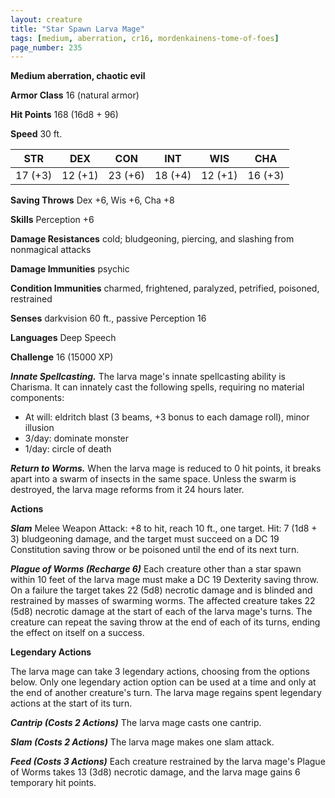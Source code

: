 ```yaml
---
layout: creature
title: "Star Spawn Larva Mage"
tags: [medium, aberration, cr16, mordenkainens-tome-of-foes]
page_number: 235
---
```


**Medium aberration, chaotic evil**

**Armor Class** 16 (natural armor)

**Hit Points** 168  (16d8 + 96)

**Speed** 30 ft.

|   STR   |   DEX   |   CON   |   INT   |   WIS   |   CHA   |
|:-------:|:-------:|:-------:|:-------:|:-------:|:-------:|
| 17 (+3) | 12 (+1) | 23 (+6) | 18 (+4) | 12 (+1) | 16 (+3) |

**Saving Throws** Dex +6, Wis +6, Cha +8

**Skills** Perception +6

**Damage Resistances** cold; bludgeoning, piercing, and slashing from nonmagical attacks

**Damage Immunities** psychic

**Condition Immunities** charmed, frightened, paralyzed, petrified, poisoned, restrained

**Senses** darkvision 60 ft., passive Perception 16

**Languages** Deep Speech

**Challenge** 16 (15000 XP)

***Innate Spellcasting.*** The larva mage's innate spellcasting ability is Charisma. It can innately cast the following spells, requiring no material components:
* At will: eldritch blast (3 beams, +3 bonus to each damage roll), minor illusion
* 3/day: dominate monster
* 1/day: circle of death


***Return to Worms.*** When the larva mage is reduced to 0 hit points, it breaks apart into a swarm of insects in the same space. Unless the swarm is destroyed, the larva mage reforms from it 24 hours later.

**Actions**

***Slam*** Melee Weapon Attack: +8 to hit, reach 10 ft., one target. Hit: 7 (1d8 + 3) bludgeoning damage, and the target must succeed on a DC 19 Constitution saving throw or be poisoned until the end of its next turn.

***Plague of Worms (Recharge 6)*** Each creature other than a star spawn within 10 feet of the larva mage must make a DC 19 Dexterity saving throw. On a failure the target takes 22 (5d8) necrotic damage and is blinded and restrained by masses of swarming worms. The affected creature takes 22 (5d8) necrotic damage at the start of each of the larva mage's turns. The creature can repeat the saving throw at the end of each of its turns, ending the effect on itself on a success.

**Legendary Actions**

The larva mage can take 3 legendary actions, choosing from the options below. Only one legendary action option can be used at a time and only at the end of another creature's turn. The larva mage regains spent legendary actions at the start of its turn.

***Cantrip (Costs 2 Actions)*** The larva mage casts one cantrip.

***Slam (Costs 2 Actions)*** The larva mage makes one slam attack.

***Feed (Costs 3 Actions)*** Each creature restrained by the larva mage's Plague of Worms takes 13 (3d8) necrotic damage, and the larva mage gains 6 temporary hit points.